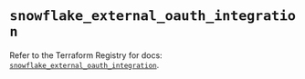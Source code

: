 # `snowflake_external_oauth_integration`

Refer to the Terraform Registry for docs: [`snowflake_external_oauth_integration`](https://registry.terraform.io/providers/snowflakedb/snowflake/2.3.0/docs/resources/external_oauth_integration).
